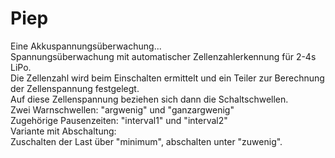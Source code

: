 # Piep
Eine Akkuspannungsüberwachung...	
Spannungsüberwachung mit automatischer Zellenzahlerkennung für 2-4s LiPo.		
Die Zellenzahl wird beim Einschalten ermittelt und ein Teiler zur Berechnung der Zellenspannung festgelegt. 	
Auf diese Zellenspannung beziehen sich dann die Schaltschwellen.	
Zwei Warnschwellen: "argwenig" und "ganzargwenig"	
Zugehörige Pausenzeiten: "interval1" und "interval2"	
Variante mit Abschaltung:	
Zuschalten der Last über "minimum", abschalten unter "zuwenig".	
